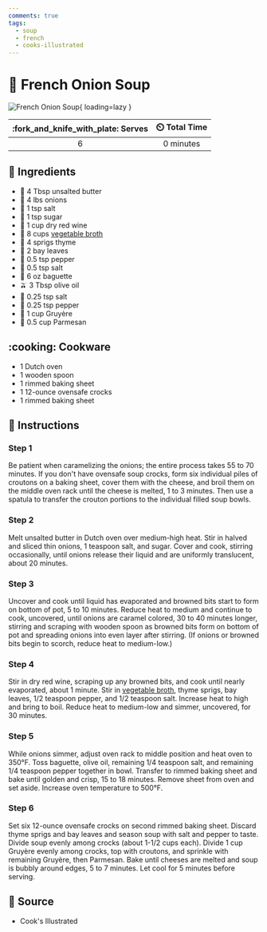 ```yaml
---
comments: true
tags:
  - soup
  - french
  - cooks-illustrated
---
```

# :onion: French Onion Soup

![French Onion Soup](../assets/images/french-onion-soup.jpg){ loading=lazy }

| :fork_and_knife_with_plate: Serves | :timer_clock: Total Time |
|:----------------------------------:|:-----------------------: |
| 6 | 0 minutes |

## :salt: Ingredients

- :butter: 4 Tbsp unsalted butter
- :onion: 4 lbs onions
- :salt: 1 tsp salt
- :candy: 1 tsp sugar
- :wine_glass: 1 cup dry red wine
- :stew: 8 cups [vegetable broth][1]
- :herb: 4 sprigs thyme
- :fallen_leaf: 2 bay leaves
- :salt: 0.5 tsp pepper
- :salt: 0.5 tsp salt
- :baguette_bread: 6 oz baguette
- :olive: 3 Tbsp olive oil
- :salt: 0.25 tsp salt
- :salt: 0.25 tsp pepper
- :cheese: 1 cup Gruyère
- :cheese: 0.5 cup Parmesan

## :cooking: Cookware

- 1 Dutch oven
- 1 wooden spoon
- 1 rimmed baking sheet
- 1 12-ounce ovensafe crocks
- 1 rimmed baking sheet

## :pencil: Instructions

### Step 1

Be patient when caramelizing the onions; the entire process takes 55 to 70 minutes. If you don't have ovensafe soup
crocks, form six individual piles of croutons on a baking sheet, cover them with the cheese, and broil them on the
middle oven rack until the cheese is melted, 1 to 3 minutes. Then use a spatula to transfer the crouton portions to the
individual filled soup bowls.

### Step 2

Melt unsalted butter in Dutch oven over medium-high heat. Stir in halved and sliced thin onions, 1 teaspoon salt, and
sugar. Cover and cook, stirring occasionally, until onions release their liquid and are uniformly translucent, about 20
minutes.

### Step 3

Uncover and cook until liquid has evaporated and browned bits start to form on bottom of pot, 5 to 10 minutes. Reduce
heat to medium and continue to cook, uncovered, until onions are caramel colored, 30 to 40 minutes longer, stirring and
scraping with wooden spoon as browned bits form on bottom of pot and spreading onions into even layer after stirring.
(If onions or browned bits begin to scorch, reduce heat to medium-low.)

### Step 4

Stir in dry red wine, scraping up any browned bits, and cook until nearly evaporated, about 1 minute. Stir in
[vegetable broth][1], thyme sprigs, bay leaves, 1/2 teaspoon pepper, and 1/2 teaspoon salt. Increase heat to high and
bring to boil. Reduce heat to medium-low and simmer, uncovered, for 30 minutes.

### Step 5

While onions simmer, adjust oven rack to middle position and heat oven to 350°F. Toss baguette, olive oil, remaining
1/4 teaspoon salt, and remaining 1/4 teaspoon pepper together in bowl. Transfer to rimmed baking sheet and bake until
golden and crisp, 15 to 18 minutes. Remove sheet from oven and set aside. Increase oven temperature to 500°F.

### Step 6

Set six 12-ounce ovensafe crocks on second rimmed baking sheet. Discard thyme sprigs and bay leaves and season soup with
salt and pepper to taste. Divide soup evenly among crocks (about 1-1/2 cups each). Divide 1 cup Gruyère evenly among
crocks, top with croutons, and sprinkle with remaining Gruyère, then Parmesan. Bake until cheeses are melted and soup
is bubbly around edges, 5 to 7 minutes. Let cool for 5 minutes before serving.

## :link: Source

- Cook's Illustrated

[1]: <../ingredients/vegetable-broth.md>

